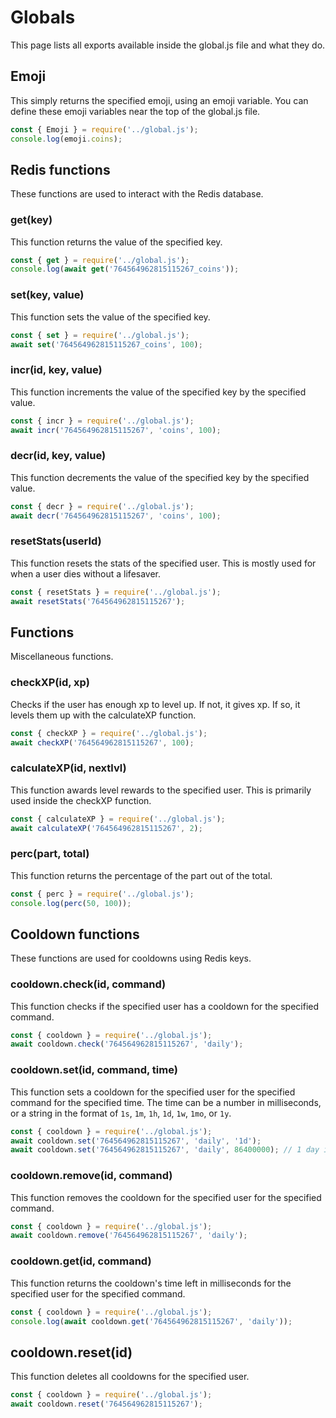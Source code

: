 # Globals
This page lists all exports available inside the global.js file and what they do.

## Emoji
This simply returns the specified emoji, using an emoji variable. You can define these emoji variables near the top of the global.js file.
```js
const { Emoji } = require('../global.js');
console.log(emoji.coins);
```

## Redis functions
These functions are used to interact with the Redis database.

### get(key)
This function returns the value of the specified key.
```js
const { get } = require('../global.js');
console.log(await get('764564962815115267_coins'));
```

### set(key, value)
This function sets the value of the specified key.
```js
const { set } = require('../global.js');
await set('764564962815115267_coins', 100);
```

### incr(id, key, value)
This function increments the value of the specified key by the specified value.
```js
const { incr } = require('../global.js');
await incr('764564962815115267', 'coins', 100);
```

### decr(id, key, value)
This function decrements the value of the specified key by the specified value.
```js
const { decr } = require('../global.js');
await decr('764564962815115267', 'coins', 100);
```

### resetStats(userId)
This function resets the stats of the specified user. This is mostly used for when a user dies without a lifesaver.
```js
const { resetStats } = require('../global.js');
await resetStats('764564962815115267');
```

## Functions
Miscellaneous functions.

### checkXP(id, xp)
Checks if the user has enough xp to level up. If not, it gives xp. If so, it levels them up with the calculateXP function.
```js
const { checkXP } = require('../global.js');
await checkXP('764564962815115267', 100);
```

### calculateXP(id, nextlvl)
This function awards level rewards to the specified user. This is primarily used inside the checkXP function.
```js
const { calculateXP } = require('../global.js');
await calculateXP('764564962815115267', 2);
```

### perc(part, total)
This function returns the percentage of the part out of the total.
```js
const { perc } = require('../global.js');
console.log(perc(50, 100));
```

## Cooldown functions
These functions are used for cooldowns using Redis keys.

### cooldown.check(id, command)
This function checks if the specified user has a cooldown for the specified command.
```js
const { cooldown } = require('../global.js');
await cooldown.check('764564962815115267', 'daily');
```

### cooldown.set(id, command, time)
This function sets a cooldown for the specified user for the specified command for the specified time. The time can be a number in milliseconds, or a string in the format of `1s`, `1m`, `1h`, `1d`, `1w`, `1mo`, or `1y`.
```js
const { cooldown } = require('../global.js');
await cooldown.set('764564962815115267', 'daily', '1d');
await cooldown.set('764564962815115267', 'daily', 86400000); // 1 day in milliseconds
```

### cooldown.remove(id, command)
This function removes the cooldown for the specified user for the specified command.
```js
const { cooldown } = require('../global.js');
await cooldown.remove('764564962815115267', 'daily');
```

### cooldown.get(id, command)
This function returns the cooldown's time left in milliseconds for the specified user for the specified command.
```js
const { cooldown } = require('../global.js');
console.log(await cooldown.get('764564962815115267', 'daily'));
```

## cooldown.reset(id)
This function deletes all cooldowns for the specified user.
```js
const { cooldown } = require('../global.js');
await cooldown.reset('764564962815115267');
```